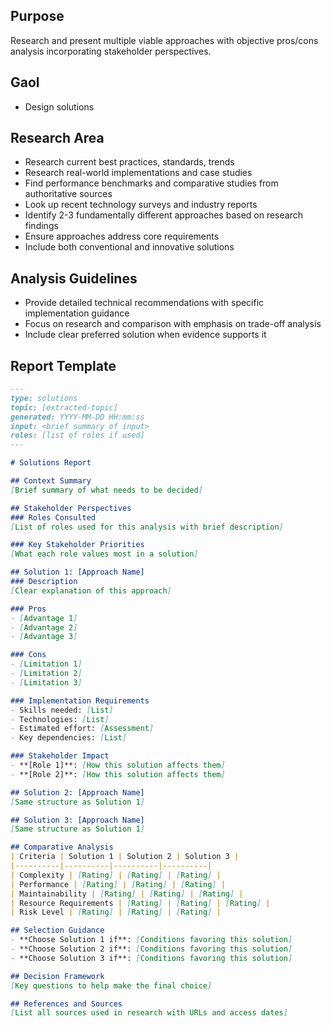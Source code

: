 ## Purpose
Research and present multiple viable approaches with objective pros/cons analysis incorporating stakeholder perspectives.

## Gaol
- Design solutions

## Research Area
- Research current best practices, standards, trends
- Research real-world implementations and case studies
- Find performance benchmarks and comparative studies from authoritative sources
- Look up recent technology surveys and industry reports
- Identify 2-3 fundamentally different approaches based on research findings
- Ensure approaches address core requirements
- Include both conventional and innovative solutions

## Analysis Guidelines
- Provide detailed technical recommendations with specific implementation guidance
- Focus on research and comparison with emphasis on trade-off analysis
- Include clear preferred solution when evidence supports it

## Report Template

```markdown
---
type: solutions
topic: [extracted-topic]
generated: YYYY-MM-DD HH:mm:ss
input: <brief summary of input>
roles: [list of roles if used]
---

# Solutions Report

## Context Summary
[Brief summary of what needs to be decided]

## Stakeholder Perspectives
### Roles Consulted
[List of roles used for this analysis with brief description]

### Key Stakeholder Priorities
[What each role values most in a solution]

## Solution 1: [Approach Name]
### Description
[Clear explanation of this approach]

### Pros
- [Advantage 1]
- [Advantage 2]
- [Advantage 3]

### Cons
- [Limitation 1]
- [Limitation 2]
- [Limitation 3]

### Implementation Requirements
- Skills needed: [List]
- Technologies: [List]
- Estimated effort: [Assessment]
- Key dependencies: [List]

### Stakeholder Impact
- **[Role 1]**: [How this solution affects them]
- **[Role 2]**: [How this solution affects them]

## Solution 2: [Approach Name]
[Same structure as Solution 1]

## Solution 3: [Approach Name]
[Same structure as Solution 1]

## Comparative Analysis
| Criteria | Solution 1 | Solution 2 | Solution 3 |
|----------|----------|----------|----------|
| Complexity | [Rating] | [Rating] | [Rating] |
| Performance | [Rating] | [Rating] | [Rating] |
| Maintainability | [Rating] | [Rating] | [Rating] |
| Resource Requirements | [Rating] | [Rating] | [Rating] |
| Risk Level | [Rating] | [Rating] | [Rating] |

## Selection Guidance
- **Choose Solution 1 if**: [Conditions favoring this solution]
- **Choose Solution 2 if**: [Conditions favoring this solution]
- **Choose Solution 3 if**: [Conditions favoring this solution]

## Decision Framework
[Key questions to help make the final choice]

## References and Sources
[List all sources used in research with URLs and access dates]
```
